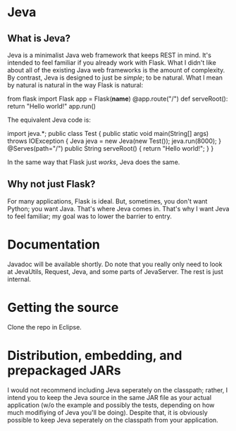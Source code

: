 Jeva
====

What is Jeva?
-------------
Jeva is a minimalist Java web framework that keeps REST in mind. It's intended to feel familiar if you already work
with Flask. What I didn't like about all of the existing Java web frameworks is the amount of complexity. By contrast,
Jeva is designed to just be *simple*; to be natural. What I mean by natural is natural in the way Flask is natural:

  from flask import Flask
  app = Flask(__name__)
  @app.route("/")
  def serveRoot():
    return "Hello world!"
  app.run()

The equivalent Jeva code is:

  import jeva.*;
  public class Test {
    public static void main(String[] args) throws IOException {
      Jeva jeva = new Jeva(new Test());
      jeva.run(8000);
    }
    @Serves(path="/")
    public String serveRoot() {
      return "Hello world!";
    }
  }

In the same way that Flask just *works*, Jeva does the same.

Why not just Flask?
-------------------
For many applications, Flask is ideal. But, sometimes, you don't want Python; you want Java. That's where Jeva comes
in. That's why I want Jeva to feel familiar; my goal was to lower the barrier to entry.

Documentation
=============
Javadoc will be available shortly. Do note that you really only need to look at JevaUtils, Request, Jeva, and some
parts of JevaServer. The rest is just internal.

Getting the source
==================
Clone the repo in Eclipse.

Distribution, embedding, and prepackaged JARs
=============================================
I would not recommend including Jeva seperately on the classpath; rather, I intend you to keep the Jeva source in the
same JAR file as your actual application (w/o the example and possibly the tests, depending on how much modifiying
of Jeva you'll be doing). Despite that, it is obviously possible to keep Jeva seperately on the classpath from your
application.
